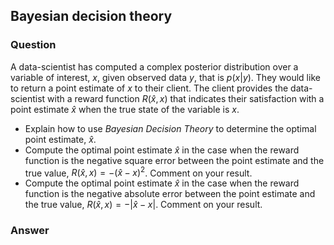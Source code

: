## Bayesian decision theory
### Question
A data-scientist has computed a complex posterior distribution over a variable of interest, $x$, given observed data $y$, that is $p(x|y)$. They would like to return a point estimate of $x$ to their client. The client provides the data-scientist with a reward function $R(\hat{x},x)$ that indicates their satisfaction with a point estimate $\hat{x}$ when the true state of the variable is $x$.

  * Explain how to use _Bayesian Decision Theory_ to determine the optimal point estimate, $\hat{x}$.  
  * Compute the optimal point estimate $\hat{x}$ in the case when the reward function is the negative square error between the point estimate and the true value, $R(\hat{x},x) = -(\hat{x}-x)^2$. Comment on your result. 
  * Compute the optimal point estimate $\hat{x}$ in the case when the reward function is the negative absolute error between the point estimate and the true value, $R(\hat{x},x) = -|\hat{x}-x|$. Comment on your result.
### Answer